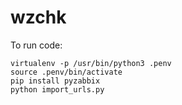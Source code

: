 # wzchk

To run code:


```
virtualenv -p /usr/bin/python3 .penv
source .penv/bin/activate
pip install pyzabbix
python import_urls.py
```
